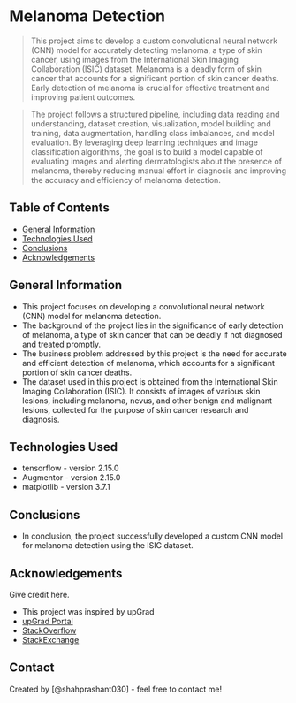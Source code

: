 # Melanoma Detection
> This project aims to develop a custom convolutional neural network (CNN) model for accurately detecting melanoma, a type of skin cancer, using images from the International Skin Imaging Collaboration (ISIC) dataset. Melanoma is a deadly form of skin cancer that accounts for a significant portion of skin cancer deaths. Early detection of melanoma is crucial for effective treatment and improving patient outcomes.

> The project follows a structured pipeline, including data reading and understanding, dataset creation, visualization, model building and training, data augmentation, handling class imbalances, and model evaluation. By leveraging deep learning techniques and image classification algorithms, the goal is to build a model capable of evaluating images and alerting dermatologists about the presence of melanoma, thereby reducing manual effort in diagnosis and improving the accuracy and efficiency of melanoma detection.



## Table of Contents
* [General Information](#general-information)
* [Technologies Used](#technologies-used)
* [Conclusions](#conclusions)
* [Acknowledgements](#acknowledgements)

<!-- You can include any other section that is pertinent to your problem -->

## General Information
- This project focuses on developing a convolutional neural network (CNN) model for melanoma detection.
- The background of the project lies in the significance of early detection of melanoma, a type of skin cancer that can be deadly if not diagnosed and treated promptly.
- The business problem addressed by this project is the need for accurate and efficient detection of melanoma, which accounts for a significant portion of skin cancer deaths.
- The dataset used in this project is obtained from the International Skin Imaging Collaboration (ISIC). It consists of images of various skin lesions, including melanoma, nevus, and other benign and malignant lesions, collected for the purpose of skin cancer research and diagnosis.


<!-- You don't have to answer all the questions - just the ones relevant to your project. -->


## Technologies Used
- tensorflow - version 2.15.0
- Augmentor - version 2.15.0
- matplotlib - version 3.7.1

<!-- You don't have to answer all the questions - just the ones relevant to your project. -->

## Conclusions
- In conclusion, the project successfully developed a custom CNN model for melanoma detection using the ISIC dataset.


<!-- As the libraries versions keep on changing, it is recommended to mention the version of library used in this project -->

## Acknowledgements
Give credit here.
- This project was inspired by upGrad
- [upGrad Portal](https://learn.upgrad.com/)
- [StackOverflow](https://stackoverflow.com/)
- [StackExchange](https://stackexchange.com/)


## Contact
Created by [@shahprashant030] - feel free to contact me!


<!-- Optional -->
<!-- ## License -->
<!-- This project is open source and available under the [... License](). -->

<!-- You don't have to include all sections - just the one's relevant to your project -->